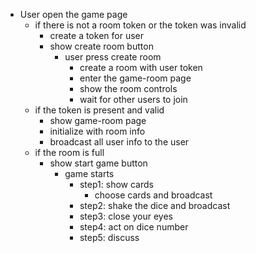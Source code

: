 - User open the game page
  - if there is not a room token or the token was invalid
    - create a token for user
    - show create room button
      - user press create room
        - create a room with user token
        - enter the game-room page
        - show the room controls
        - wait for other users to join
  - if the token is present and valid
    - show game-room page
    - initialize with room info
    - broadcast all user info to the user
  - if the room is full
    - show start game button
      - game starts
        - step1: show cards
          - choose cards and broadcast
        - step2: shake the dice and broadcast
        - step3: close your eyes
        - step4: act on dice number
        - step5: discuss